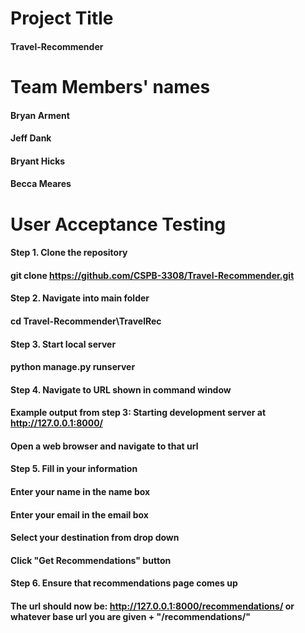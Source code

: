# Project Title
#### Travel-Recommender

# Team Members' names
#### Bryan Arment
#### Jeff Dank
#### Bryant Hicks
#### Becca Meares

# User Acceptance Testing
#### Step 1. Clone the repository
#### git clone https://github.com/CSPB-3308/Travel-Recommender.git
####
#### Step 2. Navigate into main folder
#### cd Travel-Recommender\TravelRec
####
#### Step 3. Start local server
#### python manage.py runserver
####
#### Step 4. Navigate to URL shown in command window
#### Example output from step 3: Starting development server at http://127.0.0.1:8000/
#### Open a web browser and navigate to that url
####
#### Step 5. Fill in your information
#### Enter your name in the name box
#### Enter your email in the email box
#### Select your destination from drop down
#### Click "Get Recommendations" button
####
#### Step 6. Ensure that recommendations page comes up
#### The url should now be: http://127.0.0.1:8000/recommendations/ or whatever base url you are given + "/recommendations/"
